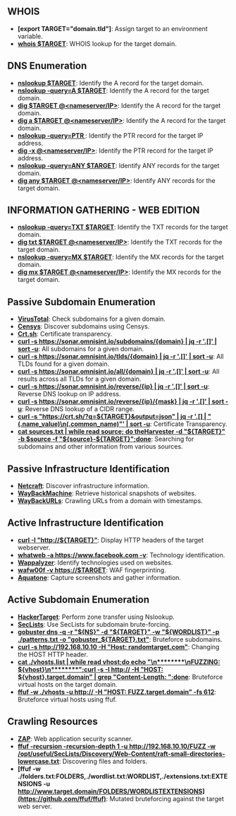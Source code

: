 ## WHOIS

- **[export TARGET="domain.tld"]**: Assign target to an environment variable.
- **[whois $TARGET](https://linux.die.net/man/1/whois)**: WHOIS lookup for the target domain.

## DNS Enumeration

- **[nslookup $TARGET](https://linux.die.net/man/1/nslookup)**: Identify the A record for the target domain.
- **[nslookup -query=A $TARGET](https://linux.die.net/man/1/nslookup)**: Identify the A record for the target domain.
- **[dig $TARGET @<nameserver/IP>](https://linux.die.net/man/1/dig)**: Identify the A record for the target domain.
- **[dig a $TARGET @<nameserver/IP>](https://linux.die.net/man/1/dig)**: Identify the A record for the target domain.
- **[nslookup -query=PTR <IP>](https://linux.die.net/man/1/nslookup)**: Identify the PTR record for the target IP address.
- **[dig -x <IP> @<nameserver/IP>](https://linux.die.net/man/1/dig)**: Identify the PTR record for the target IP address.
- **[nslookup -query=ANY $TARGET](https://linux.die.net/man/1/nslookup)**: Identify ANY records for the target domain.
- **[dig any $TARGET @<nameserver/IP>](https://linux.die.net/man/1/dig)**: Identify ANY records for the target domain.

## INFORMATION GATHERING - WEB EDITION

- **[nslookup -query=TXT $TARGET](https://linux.die.net/man/1/nslookup)**: Identify the TXT records for the target domain.
- **[dig txt $TARGET @<nameserver/IP>](https://linux.die.net/man/1/dig)**: Identify the TXT records for the target domain.
- **[nslookup -query=MX $TARGET](https://linux.die.net/man/1/nslookup)**: Identify the MX records for the target domain.
- **[dig mx $TARGET @<nameserver/IP>](https://linux.die.net/man/1/dig)**: Identify the MX records for the target domain.

## Passive Subdomain Enumeration

- **[VirusTotal](https://www.virustotal.com/gui/home/url)**: Check subdomains for a given domain.
- **[Censys](https://censys.io/)**: Discover subdomains using Censys.
- **[Crt.sh](https://crt.sh/)**: Certificate transparency.
- **[curl -s https://sonar.omnisint.io/subdomains/{domain} \| jq -r '.[]' \| sort -u](https://sonar.omnisint.io/)**: All subdomains for a given domain.
- **[curl -s https://sonar.omnisint.io/tlds/{domain} \| jq -r '.[]' \| sort -u](https://sonar.omnisint.io/)**: All TLDs found for a given domain.
- **[curl -s https://sonar.omnisint.io/all/{domain} \| jq -r '.[]' \| sort -u](https://sonar.omnisint.io/)**: All results across all TLDs for a given domain.
- **[curl -s https://sonar.omnisint.io/reverse/{ip} \| jq -r '.[]' \| sort -u](https://sonar.omnisint.io/)**: Reverse DNS lookup on IP address.
- **[curl -s https://sonar.omnisint.io/reverse/{ip}/{mask} \| jq -r '.[]' \| sort -u](https://sonar.omnisint.io/)**: Reverse DNS lookup of a CIDR range.
- **[curl -s "https://crt.sh/?q=${TARGET}&output=json" \| jq -r '.[] | "\(.name_value)\n\(.common_name)"' \| sort -u](https://crt.sh/)**: Certificate Transparency.
- **[cat sources.txt \| while read source; do theHarvester -d "${TARGET}" -b $source -f "${source}-${TARGET}";done](https://github.com/laramies/theHarvester)**: Searching for subdomains and other information from various sources.

## Passive Infrastructure Identification

- **[Netcraft](https://www.netcraft.com/)**: Discover infrastructure information.
- **[WayBackMachine](http://web.archive.org/)**: Retrieve historical snapshots of websites.
- **[WayBackURLs](https://github.com/tomnomnom/waybackurls)**: Crawling URLs from a domain with timestamps.

## Active Infrastructure Identification

- **[curl -I "http://${TARGET}"](https://linux.die.net/man/1/curl)**: Display HTTP headers of the target webserver.
- **[whatweb -a https://www.facebook.com -v](https://github.com/urbanadventurer/WhatWeb)**: Technology identification.
- **[Wappalyzer](https://www.wappalyzer.com/)**: Identify technologies used on websites.
- **[wafw00f -v https://$TARGET](https://github.com/EnableSecurity/wafw00f)**: WAF fingerprinting.
- **[Aquatone](https://github.com/michenriksen/aquatone)**: Capture screenshots and gather information.

## Active Subdomain Enumeration

- **[HackerTarget](https://hackertarget.com/zone-transfer/)**: Perform zone transfer using Nslookup.
- **[SecLists](https://github.com/danielmiessler/SecLists)**: Use SecLists for subdomain brute-forcing.
- **[gobuster dns -q -r "${NS}" -d "${TARGET}" -w "${WORDLIST}" -p ./patterns.txt -o "gobuster_${TARGET}.txt"](https://github.com/OJ/gobuster)**: Bruteforce subdomains.
- **[curl -s http://192.168.10.10 -H "Host: randomtarget.com"](https://linux.die.net/man/1/curl)**: Changing the HOST HTTP header.
- **[cat ./vhosts.list \| while read vhost;do echo "\n********\nFUZZING: ${vhost}\n********";curl -s -I http://<IP address> -H "HOST: ${vhost}.target.domain" | grep "Content-Length: ";done](https://linux.die.net/man/1/curl)**: Bruteforce virtual hosts on the target domain.
- **[ffuf -w ./vhosts -u http://<IP address> -H "HOST: FUZZ.target.domain" -fs 612](https://github.com/ffuf/ffuf)**: Bruteforce virtual hosts using ffuf.

## Crawling Resources

- **[ZAP](https://www.zaproxy.org/)**: Web application security scanner.
- **[ffuf -recursion -recursion-depth 1 -u http://192.168.10.10/FUZZ -w /opt/useful/SecLists/Discovery/Web-Content/raft-small-directories-lowercase.txt](https://github.com/ffuf/ffuf)**: Discovering files and folders.
- **[ffuf -w ./folders.txt:FOLDERS,./wordlist.txt:WORDLIST,./extensions.txt:EXTENSIONS -u http://www.target.domain/FOLDERS/WORDLISTEXTENSIONS](https://github.com/ffuf/ffuf)**: Mutated bruteforcing against the target web server.
